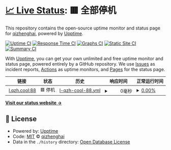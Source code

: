 # [📈 Live Status](https://qizhenghai2020.github.io/upptime): <!--live status--> **🟥 全部停机**

This repository contains the open-source uptime monitor and status page for [qizhenghai](https://qizhenghai2020.github.io/upptime), powered by [Upptime](https://github.com/upptime/upptime).

[![Uptime CI](https://github.com/qizhenghai2020/upptime/workflows/Uptime%20CI/badge.svg)](https://github.com/qizhenghai2020/upptime/actions?query=workflow%3A%22Uptime+CI%22)
[![Response Time CI](https://github.com/qizhenghai2020/upptime/workflows/Response%20Time%20CI/badge.svg)](https://github.com/qizhenghai2020/upptime/actions?query=workflow%3A%22Response+Time+CI%22)
[![Graphs CI](https://github.com/qizhenghai2020/upptime/workflows/Graphs%20CI/badge.svg)](https://github.com/qizhenghai2020/upptime/actions?query=workflow%3A%22Graphs+CI%22)
[![Static Site CI](https://github.com/qizhenghai2020/upptime/workflows/Static%20Site%20CI/badge.svg)](https://github.com/qizhenghai2020/upptime/actions?query=workflow%3A%22Static+Site+CI%22)
[![Summary CI](https://github.com/qizhenghai2020/upptime/workflows/Summary%20CI/badge.svg)](https://github.com/qizhenghai2020/upptime/actions?query=workflow%3A%22Summary+CI%22)

With [Upptime](https://upptime.js.org), you can get your own unlimited and free uptime monitor and status page, powered entirely by a GitHub repository. We use [Issues](https://github.com/qizhenghai2020/upptime/issues) as incident reports, [Actions](https://github.com/qizhenghai2020/upptime/actions) as uptime monitors, and [Pages](https://qizhenghai2020.github.io/upptime) for the status page.

<!--start: status pages-->
<!-- This summary is generated by Upptime (https://github.com/upptime/upptime) -->
<!-- Do not edit this manually, your changes will be overwritten -->
<!-- prettier-ignore -->
| 链接 | 状态 | 历史 | 响应时间 | 正常运行时间 |
| --- | ------ | ------- | ------------- | ------ |
| <img alt="" src="https://icons.duckduckgo.com/ip3/l.qzh.cool.ico" height="13"> [l.qzh.cool:88](http://l.qzh.cool:88) | 🟥 停机 | [l-qzh-cool-88.yml](https://github.com/qizhenghai2020/upptime/commits/HEAD/history/l-qzh-cool-88.yml) | <details><summary><img alt="响应时间图像" src="./graphs/l-qzh-cool-88/response-time-week.png" height="20"> 0毫秒</summary><br><a href="https://qizhenghai2020.github.io/upptime/history/l-qzh-cool-88"><img alt="响应时间 1797" src="https://img.shields.io/endpoint?url=https%3A%2F%2Fraw.githubusercontent.com%2Fqizhenghai2020%2Fupptime%2FHEAD%2Fapi%2Fl-qzh-cool-88%2Fresponse-time.json"></a><br><a href="https://qizhenghai2020.github.io/upptime/history/l-qzh-cool-88"><img alt="24 小时响应时间 0" src="https://img.shields.io/endpoint?url=https%3A%2F%2Fraw.githubusercontent.com%2Fqizhenghai2020%2Fupptime%2FHEAD%2Fapi%2Fl-qzh-cool-88%2Fresponse-time-day.json"></a><br><a href="https://qizhenghai2020.github.io/upptime/history/l-qzh-cool-88"><img alt="7 天正常运行时间 0" src="https://img.shields.io/endpoint?url=https%3A%2F%2Fraw.githubusercontent.com%2Fqizhenghai2020%2Fupptime%2FHEAD%2Fapi%2Fl-qzh-cool-88%2Fresponse-time-week.json"></a><br><a href="https://qizhenghai2020.github.io/upptime/history/l-qzh-cool-88"><img alt="30天的正常运行时间 0" src="https://img.shields.io/endpoint?url=https%3A%2F%2Fraw.githubusercontent.com%2Fqizhenghai2020%2Fupptime%2FHEAD%2Fapi%2Fl-qzh-cool-88%2Fresponse-time-month.json"></a><br><a href="https://qizhenghai2020.github.io/upptime/history/l-qzh-cool-88"><img alt="1年的正常运行时间 1797" src="https://img.shields.io/endpoint?url=https%3A%2F%2Fraw.githubusercontent.com%2Fqizhenghai2020%2Fupptime%2FHEAD%2Fapi%2Fl-qzh-cool-88%2Fresponse-time-year.json"></a></details> | <details><summary><a href="https://qizhenghai2020.github.io/upptime/history/l-qzh-cool-88">0.00%</a></summary><a href="https://qizhenghai2020.github.io/upptime/history/l-qzh-cool-88"><img alt="正常运行时间 55.26%" src="https://img.shields.io/endpoint?url=https%3A%2F%2Fraw.githubusercontent.com%2Fqizhenghai2020%2Fupptime%2FHEAD%2Fapi%2Fl-qzh-cool-88%2Fuptime.json"></a><br><a href="https://qizhenghai2020.github.io/upptime/history/l-qzh-cool-88"><img alt="24 小时正常运行时间 0.00%" src="https://img.shields.io/endpoint?url=https%3A%2F%2Fraw.githubusercontent.com%2Fqizhenghai2020%2Fupptime%2FHEAD%2Fapi%2Fl-qzh-cool-88%2Fuptime-day.json"></a><br><a href="https://qizhenghai2020.github.io/upptime/history/l-qzh-cool-88"><img alt="7 天正常运行时间 0.00%" src="https://img.shields.io/endpoint?url=https%3A%2F%2Fraw.githubusercontent.com%2Fqizhenghai2020%2Fupptime%2FHEAD%2Fapi%2Fl-qzh-cool-88%2Fuptime-week.json"></a><br><a href="https://qizhenghai2020.github.io/upptime/history/l-qzh-cool-88"><img alt="30天的正常运行时间 0.00%" src="https://img.shields.io/endpoint?url=https%3A%2F%2Fraw.githubusercontent.com%2Fqizhenghai2020%2Fupptime%2FHEAD%2Fapi%2Fl-qzh-cool-88%2Fuptime-month.json"></a><br><a href="https://qizhenghai2020.github.io/upptime/history/l-qzh-cool-88"><img alt="1年的正常运行时间 55.26%" src="https://img.shields.io/endpoint?url=https%3A%2F%2Fraw.githubusercontent.com%2Fqizhenghai2020%2Fupptime%2FHEAD%2Fapi%2Fl-qzh-cool-88%2Fuptime-year.json"></a></details>

<!--end: status pages-->

[**Visit our status website →**](https://qizhenghai2020.github.io/upptime)

## 📄 License

- Powered by: [Upptime](https://github.com/upptime/upptime)
- Code: [MIT](./LICENSE) © [qizhenghai](https://qizhenghai2020.github.io/upptime)
- Data in the `./history` directory: [Open Database License](https://opendatacommons.org/licenses/odbl/1-0/)
